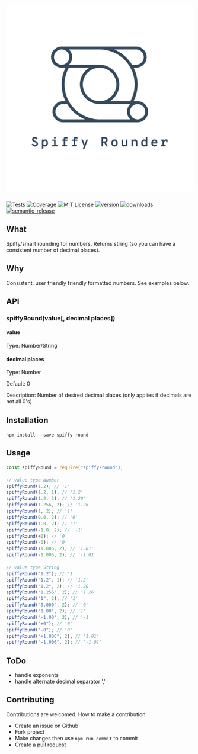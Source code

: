 # <img src="media/logo.png" title="Spiffy Round" alt="Spiffy Round logo" width="530">

[![Tests](https://img.shields.io/travis/lukeaus/spiffy-round/master.svg)](https://travis-ci.org/lukeaus/spiffy-round)
[![Coverage](https://img.shields.io/codecov/c/github/lukeaus/spiffy-round.svg)](https://codecov.io/gh/lukeaus/spiffy-round)
[![MIT License](https://img.shields.io/npm/l/spiffy-round.svg)](https://github.com/lukeaus/spiffy-round/blob/master/LICENSE)
[![version](https://img.shields.io/npm/v/spiffy-round.svg)](http://npm.im/spiffy-round)
[![downloads](https://img.shields.io/npm/dm/spiffy-round.svg)](http://npm-stat.com/charts.html?package=spiffy-round&from=2018-07-24)
[![semantic-release](https://img.shields.io/badge/%20%20%F0%9F%93%A6%F0%9F%9A%80-semantic--release-e10079.svg)](https://github.com/semantic-release/semantic-release)

## What

Spiffy/smart rounding for numbers.
Returns string (so you can have a consistent number of decimal places).

## Why

Consistent, user friendly friendly formatted numbers.
See examples below.

## API

### spiffyRound(value[, decimal places])

#### value

Type: Number/String

#### decimal places

Type: Number

Default: 0

Description: Number of desired decimal places (only applies if decimals are not all 0's)

## Installation

`npm install --save spiffy-round`

## Usage

```javascript
const spiffyRound = require("spiffy-round");

// value type Number
spiffyRound(1.2); // '1'
spiffyRound(1.2, 1); // '1.2'
spiffyRound(1.2, 2); // '1.20'
spiffyRound(1.256, 2); // '1.26'
spiffyRound(1, 2); // '1'
spiffyRound(0.0, 2); // '0'
spiffyRound(1.0, 2); // '1'
spiffyRound(-1.0, 2); // '-1'
spiffyRound(+0); // '0'
spiffyRound(-0); // '0'
spiffyRound(+1.006, 2); // '1.01'
spiffyRound(-1.006, 2); // '-1.01'

// value type String
spiffyRound("1.2"); // '1'
spiffyRound("1.2", 1); // '1.2'
spiffyRound("1.2", 2); // '1.20'
spiffyRound("1.256", 2); // '1.26'
spiffyRound("1", 2); // '1'
spiffyRound("0.000", 2); // '0'
spiffyRound("1.00", 2); // '1'
spiffyRound("-1.00", 2); // '-1'
spiffyRound("+0"); // '0'
spiffyRound("-0"); // '0'
spiffyRound("+1.006", 2); // '1.01'
spiffyRound("-1.006", 2); // '-1.01'
```

## ToDo

- handle exponents
- handle alternate decimal separator ','

## Contributing

Contributions are welcomed. How to make a contribution:

- Create an issue on Github
- Fork project
- Make changes then use `npm run commit` to commit
- Create a pull request
